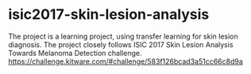 # isic2017-skin-lesion-analysis
The project is a learning project, using transfer learning for skin lesion diagnosis. The project closely follows ISIC 2017 Skin Lesion Analysis Towards Melanoma Detection challenge. https://challenge.kitware.com/#challenge/583f126bcad3a51cc66c8d9a
